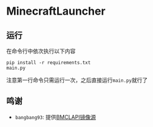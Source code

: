 # MinecraftLauncher

## 运行
在命令行中依次执行以下内容
```
pip install -r requirements.txt
main.py
```
注意第一行命令只需运行一次，之后直接运行`main.py`就行了

## 鸣谢
- `bangbang93`: 提供[BMCLAPI镜像源](https://bmclapidoc.bangbang93.com/)